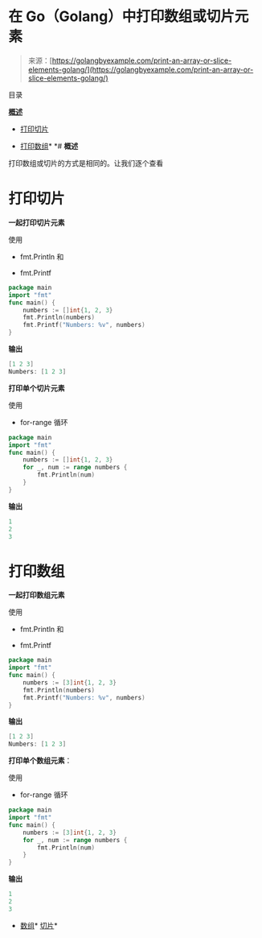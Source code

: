 <!--yml

分类：未分类

日期：2024-10-13 06:18:55

-->

# 在 Go（Golang）中打印数组或切片元素

> 来源：[https://golangbyexample.com/print-an-array-or-slice-elements-golang/](https://golangbyexample.com/print-an-array-or-slice-elements-golang/)

目录

**[概述](#Overview "Overview")**

+   [打印切片](#Print_a_Slice "Print a Slice")

+   [打印数组](#Print_a_Array "Print a Array")*  *# **概述**

打印数组或切片的方式是相同的。让我们逐个查看

# **打印切片**

**一起打印切片元素**

使用

+   fmt.Println 和

+   fmt.Printf

```go
package main
import "fmt"
func main() {
    numbers := []int{1, 2, 3}
    fmt.Println(numbers)
    fmt.Printf("Numbers: %v", numbers)
}
```

**输出**

```go
[1 2 3]
Numbers: [1 2 3]
```

**打印单个切片元素**

使用

+   for-range 循环

```go
package main
import "fmt"
func main() {
    numbers := []int{1, 2, 3}
    for _, num := range numbers {
        fmt.Println(num)
    }
}
```

**输出**

```go
1
2
3
```

# **打印数组**

**一起打印数组元素**

使用

+   fmt.Println 和

+   fmt.Printf

```go
package main
import "fmt"
func main() {
    numbers := [3]int{1, 2, 3}
    fmt.Println(numbers)
    fmt.Printf("Numbers: %v", numbers)
}
```

**输出**

```go
[1 2 3]
Numbers: [1 2 3]
```

**打印单个数组元素**：

使用

+   for-range 循环

```go
package main
import "fmt"
func main() {
    numbers := [3]int{1, 2, 3}
    for _, num := range numbers {
        fmt.Println(num)
    }
}
```

**输出**

```go
1
2
3
```

+   [数组](https://golangbyexample.com/tag/array/)*   [切片](https://golangbyexample.com/tag/slice/)*

